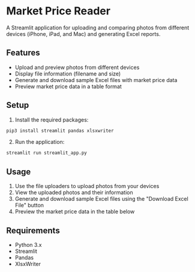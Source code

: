 # Market Price Reader

A Streamlit application for uploading and comparing photos from different devices (iPhone, iPad, and Mac) and generating Excel reports.

## Features

- Upload and preview photos from different devices
- Display file information (filename and size)
- Generate and download sample Excel files with market price data
- Preview market price data in a table format

## Setup

1. Install the required packages:
```bash
pip3 install streamlit pandas xlsxwriter
```

2. Run the application:
```bash
streamlit run streamlit_app.py
```

## Usage

1. Use the file uploaders to upload photos from your devices
2. View the uploaded photos and their information
3. Generate and download sample Excel files using the "Download Excel File" button
4. Preview the market price data in the table below

## Requirements

- Python 3.x
- Streamlit
- Pandas
- XlsxWriter 